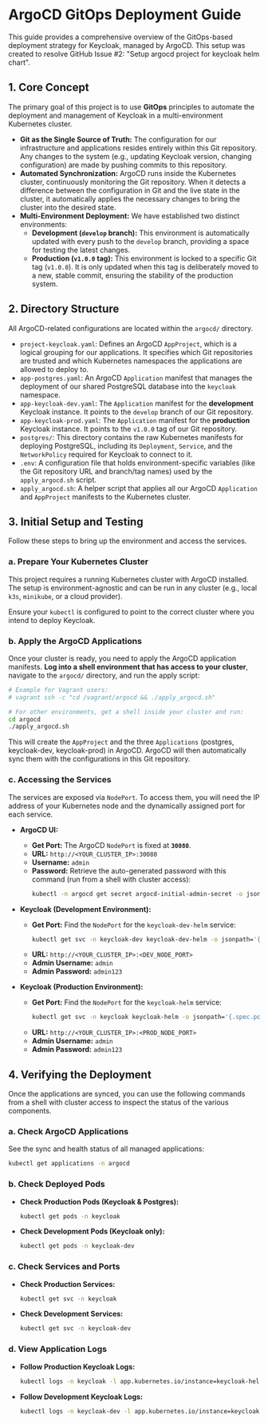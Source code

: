 # ArgoCD GitOps Deployment Guide

This guide provides a comprehensive overview of the GitOps-based deployment strategy for Keycloak, managed by ArgoCD. This setup was created to resolve GitHub Issue #2: "Setup argocd project for keycloak helm chart".

## 1. Core Concept

The primary goal of this project is to use **GitOps** principles to automate the deployment and management of Keycloak in a multi-environment Kubernetes cluster.

- **Git as the Single Source of Truth:** The configuration for our infrastructure and applications resides entirely within this Git repository. Any changes to the system (e.g., updating Keycloak version, changing configuration) are made by pushing commits to this repository.
- **Automated Synchronization:** ArgoCD runs inside the Kubernetes cluster, continuously monitoring the Git repository. When it detects a difference between the configuration in Git and the live state in the cluster, it automatically applies the necessary changes to bring the cluster into the desired state.
- **Multi-Environment Deployment:** We have established two distinct environments:
    - **Development (`develop` branch):** This environment is automatically updated with every push to the `develop` branch, providing a space for testing the latest changes.
    - **Production (`v1.0.0` tag):** This environment is locked to a specific Git tag (`v1.0.0`). It is only updated when this tag is deliberately moved to a new, stable commit, ensuring the stability of the production system.

## 2. Directory Structure

All ArgoCD-related configurations are located within the `argocd/` directory.

- `project-keycloak.yaml`: Defines an ArgoCD `AppProject`, which is a logical grouping for our applications. It specifies which Git repositories are trusted and which Kubernetes namespaces the applications are allowed to deploy to.
- `app-postgres.yaml`: An ArgoCD `Application` manifest that manages the deployment of our shared PostgreSQL database into the `keycloak` namespace.
- `app-keycloak-dev.yaml`: The `Application` manifest for the **development** Keycloak instance. It points to the `develop` branch of our Git repository.
- `app-keycloak-prod.yaml`: The `Application` manifest for the **production** Keycloak instance. It points to the `v1.0.0` tag of our Git repository.
- `postgres/`: This directory contains the raw Kubernetes manifests for deploying PostgreSQL, including its `Deployment`, `Service`, and the `NetworkPolicy` required for Keycloak to connect to it.
- `.env`: A configuration file that holds environment-specific variables (like the Git repository URL and branch/tag names) used by the `apply_argocd.sh` script.
- `apply_argocd.sh`: A helper script that applies all our ArgoCD `Application` and `AppProject` manifests to the Kubernetes cluster.

## 3. Initial Setup and Testing

Follow these steps to bring up the environment and access the services.

### a. Prepare Your Kubernetes Cluster

This project requires a running Kubernetes cluster with ArgoCD installed. The setup is environment-agnostic and can be run in any cluster (e.g., local `k3s`, `minikube`, or a cloud provider).

Ensure your `kubectl` is configured to point to the correct cluster where you intend to deploy Keycloak.

### b. Apply the ArgoCD Applications

Once your cluster is ready, you need to apply the ArgoCD application manifests. **Log into a shell environment that has access to your cluster**, navigate to the `argocd/` directory, and run the apply script:

```bash
# Example for Vagrant users:
# vagrant ssh -c "cd /vagrant/argocd && ./apply_argocd.sh"

# For other environments, get a shell inside your cluster and run:
cd argocd
./apply_argocd.sh
```

This will create the `AppProject` and the three `Applications` (postgres, keycloak-dev, keycloak-prod) in ArgoCD. ArgoCD will then automatically sync them with the configurations in this Git repository.

### c. Accessing the Services

The services are exposed via `NodePort`. To access them, you will need the IP address of your Kubernetes node and the dynamically assigned port for each service.

- **ArgoCD UI:**
  - **Get Port:** The ArgoCD `NodePort` is fixed at **`30080`**.
  - **URL:** `http://<YOUR_CLUSTER_IP>:30080`
  - **Username:** `admin`
  - **Password:** Retrieve the auto-generated password with this command (run from a shell with cluster access):
    ```bash
    kubectl -n argocd get secret argocd-initial-admin-secret -o jsonpath='{.data.password}' | base64 -d
    ```

- **Keycloak (Development Environment):**
  - **Get Port:** Find the `NodePort` for the `keycloak-dev-helm` service:
    ```bash
    kubectl get svc -n keycloak-dev keycloak-dev-helm -o jsonpath='{.spec.ports[0].nodePort}'
    ```
  - **URL:** `http://<YOUR_CLUSTER_IP>:<DEV_NODE_PORT>`
  - **Admin Username:** `admin`
  - **Admin Password:** `admin123`

- **Keycloak (Production Environment):**
  - **Get Port:** Find the `NodePort` for the `keycloak-helm` service:
    ```bash
    kubectl get svc -n keycloak keycloak-helm -o jsonpath='{.spec.ports[0].nodePort}'
    ```
  - **URL:** `http://<YOUR_CLUSTER_IP>:<PROD_NODE_PORT>`
  - **Admin Username:** `admin`
  - **Admin Password:** `admin123`

## 4. Verifying the Deployment

Once the applications are synced, you can use the following commands from a shell with cluster access to inspect the status of the various components.

### a. Check ArgoCD Applications

See the sync and health status of all managed applications:

```bash
kubectl get applications -n argocd
```

### b. Check Deployed Pods

- **Check Production Pods (Keycloak & Postgres):**
  ```bash
  kubectl get pods -n keycloak
  ```

- **Check Development Pods (Keycloak only):**
  ```bash
  kubectl get pods -n keycloak-dev
  ```

### c. Check Services and Ports

- **Check Production Services:**
  ```bash
  kubectl get svc -n keycloak
  ```

- **Check Development Services:**
  ```bash
  kubectl get svc -n keycloak-dev
  ```

### d. View Application Logs

- **Follow Production Keycloak Logs:**
  ```bash
  kubectl logs -n keycloak -l app.kubernetes.io/instance=keycloak-helm -f
  ```

- **Follow Development Keycloak Logs:**
  ```bash
  kubectl logs -n keycloak-dev -l app.kubernetes.io/instance=keycloak-dev -f
  ```
